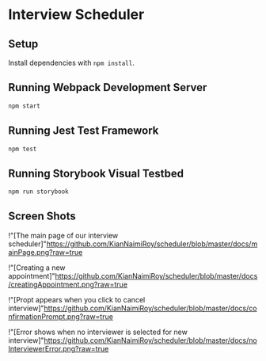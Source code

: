 # Interview Scheduler

## Setup

Install dependencies with `npm install`.

## Running Webpack Development Server

```sh
npm start
```

## Running Jest Test Framework

```sh
npm test
```

## Running Storybook Visual Testbed

```sh
npm run storybook
```


## Screen Shots

!"[The main page of our interview scheduler]"https://github.com/KianNaimiRoy/scheduler/blob/master/docs/mainPage.png?raw=true

!"[Creating a new appointment]"https://github.com/KianNaimiRoy/scheduler/blob/master/docs/creatingAppointment.png?raw=true

!"[Propt appears when you click to cancel interview]"https://github.com/KianNaimiRoy/scheduler/blob/master/docs/confirmationPrompt.png?raw=true

!"[Error shows when no interviewer is selected for new interview]"https://github.com/KianNaimiRoy/scheduler/blob/master/docs/noInterviewerError.png?raw=true